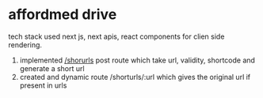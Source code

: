 # affordmed drive

tech stack used next js, next apis, react components for clien side rendering.

1. implemented [/shorurls](./shorturls/route.ts) post route which take url, validity, shortcode and generate a short url 
1. created and dynamic route /shorturls/:url which gives the original url if present in urls